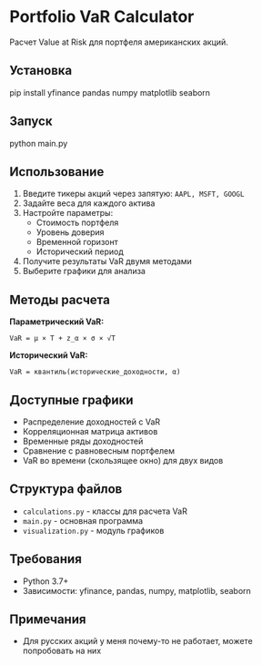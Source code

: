 # Portfolio VaR Calculator

Расчет Value at Risk для портфеля американских акций.

## Установка

pip install yfinance pandas numpy matplotlib seaborn


## Запуск

python main.py

## Использование

1. Введите тикеры акций через запятую: `AAPL, MSFT, GOOGL`
2. Задайте веса для каждого актива
3. Настройте параметры:
   - Стоимость портфеля 
   - Уровень доверия 
   - Временной горизонт 
   - Исторический период 
4. Получите результаты VaR двумя методами
5. Выберите графики для анализа

## Методы расчета

**Параметрический VaR:**
```
VaR = μ × T + z_α × σ × √T
```

**Исторический VaR:**
```
VaR = квантиль(исторические_доходности, α)
```

## Доступные графики

- Распределение доходностей с VaR
- Корреляционная матрица активов
- Временные ряды доходностей
- Сравнение с равновесным портфелем
- VaR во времени (скользящее окно) для двух видов

## Структура файлов

- `calculations.py` - классы для расчета VaR
- `main.py` - основная программа
- `visualization.py` - модуль графиков

## Требования

- Python 3.7+
- Зависимости: yfinance, pandas, numpy, matplotlib, seaborn

## Примечания

- Для русских акций у меня почему-то не работает, можете попробовать на них

